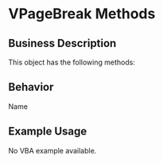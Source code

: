 # VPageBreak Methods

## Business Description
This object has the following methods:

## Behavior
Name

## Example Usage
No VBA example available.